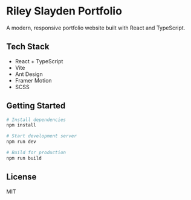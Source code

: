 # Riley Slayden Portfolio

A modern, responsive portfolio website built with React and TypeScript.

## Tech Stack

- React + TypeScript
- Vite
- Ant Design
- Framer Motion
- SCSS

## Getting Started

```bash
# Install dependencies
npm install

# Start development server
npm run dev

# Build for production
npm run build
```

## License

MIT
